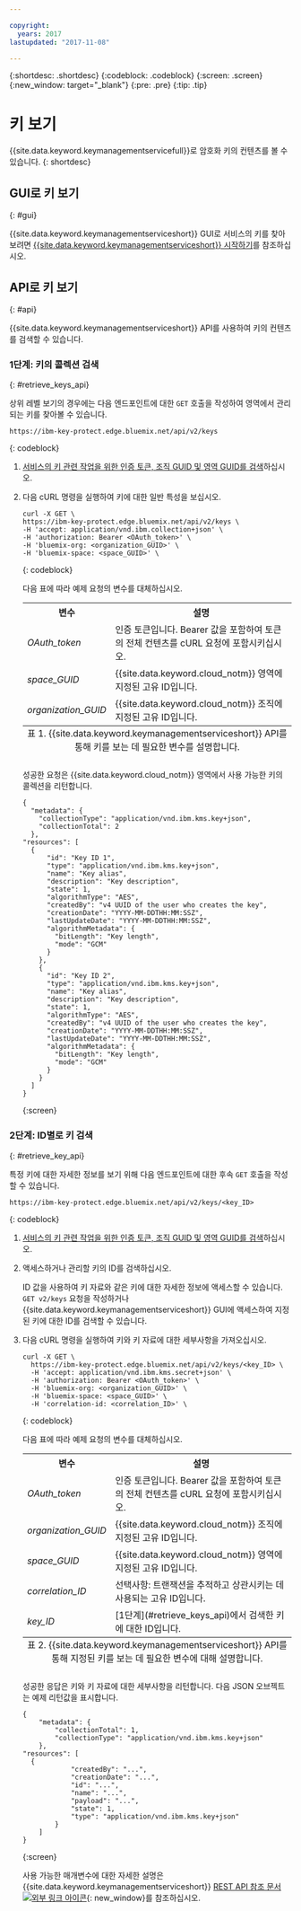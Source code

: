 ```yaml
---

copyright:
  years: 2017
lastupdated: "2017-11-08"

---
```


{:shortdesc: .shortdesc}
{:codeblock: .codeblock}
{:screen: .screen}
{:new_window: target="_blank"}
{:pre: .pre}
{:tip: .tip}

# 키 보기

{{site.data.keyword.keymanagementservicefull}}로 암호화 키의 컨텐츠를 볼 수 있습니다.
{: shortdesc}

## GUI로 키 보기
{: #gui}

{{site.data.keyword.keymanagementserviceshort}} GUI로 서비스의 키를 찾아보려면 [{{site.data.keyword.keymanagementserviceshort}} 시작하기](/docs/services/keymgmt/index.html#managekey)를 참조하십시오.

## API로 키 보기
{: #api}

{{site.data.keyword.keymanagementserviceshort}} API를 사용하여 키의 컨텐츠를 검색할 수 있습니다.

### 1단계: 키의 콜렉션 검색
{: #retrieve_keys_api}

상위 레벨 보기의 경우에는 다음 엔드포인트에 대한 `GET` 호출을 작성하여 영역에서 관리되는 키를 찾아볼 수 있습니다.

```
https://ibm-key-protect.edge.bluemix.net/api/v2/keys
```
{: codeblock}

1. [서비스의 키 관련 작업을 위한 인증 토큰, 조직 GUID 및 영역 GUID를 검색](/docs/services/keymgmt/keyprotect_authentication.html)하십시오.
2. 다음 cURL 명령을 실행하여 키에 대한 일반 특성을 보십시오.

    ```cURL
    curl -X GET \
    https://ibm-key-protect.edge.bluemix.net/api/v2/keys \
    -H 'accept: application/vnd.ibm.collection+json' \
    -H 'authorization: Bearer <OAuth_token>' \
    -H 'bluemix-org: <organization_GUID>' \
    -H 'bluemix-space: <space_GUID>' \
    ```
    {: codeblock}

    다음 표에 따라 예제 요청의 변수를 대체하십시오.
    <table>
      <tr>
        <th>변수</th>
        <th>설명</th>
      </tr>
      <tr>
        <td><em>OAuth_token</em></td>
        <td>인증 토큰입니다. Bearer 값을 포함하여 토큰의 전체 컨텐츠를 cURL 요청에 포함시키십시오.</td>
      </tr>
      <tr>
        <td><em>space_GUID</em></td>
        <td>{{site.data.keyword.cloud_notm}} 영역에 지정된 고유 ID입니다.</td>
      </tr>
      <tr>
        <td><em>organization_GUID</em></td>
        <td>{{site.data.keyword.cloud_notm}} 조직에 지정된 고유 ID입니다.</td>
      </tr>
      <caption style="caption-side:bottom;">표 1. {{site.data.keyword.keymanagementserviceshort}} API를 통해 키를 보는 데 필요한 변수를 설명합니다.</caption>
    </table>

    성공한 요청은 {{site.data.keyword.cloud_notm}} 영역에서 사용 가능한 키의 콜렉션을 리턴합니다.

    ```
    {
      "metadata": {
        "collectionType": "application/vnd.ibm.kms.key+json",
        "collectionTotal": 2
      },
    "resources": [
      {
          "id": "Key ID 1",
          "type": "application/vnd.ibm.kms.key+json",
          "name": "Key alias",
          "description": "Key description",
          "state": 1,
          "algorithmType": "AES",
          "createdBy": "v4 UUID of the user who creates the key",
          "creationDate": "YYYY-MM-DDTHH:MM:SSZ",
          "lastUpdateDate": "YYYY-MM-DDTHH:MM:SSZ",
          "algorithmMetadata": {
            "bitLength": "Key length",
            "mode": "GCM"
          }
        },
        {
          "id": "Key ID 2",
          "type": "application/vnd.ibm.kms.key+json",
          "name": "Key alias",
          "description": "Key description",
          "state": 1,
          "algorithmType": "AES",
          "createdBy": "v4 UUID of the user who creates the key",
          "creationDate": "YYYY-MM-DDTHH:MM:SSZ",
          "lastUpdateDate": "YYYY-MM-DDTHH:MM:SSZ",
          "algorithmMetadata": {
            "bitLength": "Key length",
            "mode": "GCM"
          }
        }
      ]
    }
    ```
    {:screen}

### 2단계: ID별로 키 검색
{: #retrieve_key_api}

특정 키에 대한 자세한 정보를 보기 위해 다음 엔드포인트에 대한 후속 `GET` 호출을 작성할 수 있습니다.

```
https://ibm-key-protect.edge.bluemix.net/api/v2/keys/<key_ID>
```
{: codeblock}

1. [서비스의 키 관련 작업을 위한 인증 토큰, 조직 GUID 및 영역 GUID를 검색](/docs/services/keymgmt/keyprotect_authentication.html)하십시오.
2. 액세스하거나 관리할 키의 ID를 검색하십시오.

    ID 값을 사용하여 키 자료와 같은 키에 대한 자세한 정보에 액세스할 수 있습니다. `GET v2/keys` 요청을 작성하거나 {{site.data.keyword.keymanagementserviceshort}} GUI에 액세스하여 지정된 키에 대한 ID를 검색할 수 있습니다.

3. 다음 cURL 명령을 실행하여 키와 키 자료에 대한 세부사항을 가져오십시오.

    ```cURL
    curl -X GET \
      https://ibm-key-protect.edge.bluemix.net/api/v2/keys/<key_ID> \
      -H 'accept: application/vnd.ibm.kms.secret+json' \
      -H 'authorization: Bearer <OAuth_token>' \
      -H 'bluemix-org: <organization_GUID>' \
      -H 'bluemix-space: <space_GUID>' \
      -H 'correlation-id: <correlation_ID>' \
    ```
    {: codeblock}

    다음 표에 따라 예제 요청의 변수를 대체하십시오.

    <table>
      <tr>
        <th>변수</th>
        <th>설명</th>
      </tr>
      <tr>
        <td><em>OAuth_token</em></td>
        <td>인증 토큰입니다. Bearer 값을 포함하여 토큰의 전체 컨텐츠를 cURL 요청에 포함시키십시오.</td>
      </tr>
      <tr>
        <td><em>organization_GUID</em></td>
        <td>{{site.data.keyword.cloud_notm}} 조직에 지정된 고유 ID입니다.</td>
      </tr>
      <tr>
        <td><em>space_GUID</em></td>
        <td>{{site.data.keyword.cloud_notm}} 영역에 지정된 고유 ID입니다.</td>
      </tr>
      <tr>
        <td><em>correlation_ID</em></td>
        <td>선택사항: 트랜잭션을 추적하고 상관시키는 데 사용되는 고유 ID입니다.</td>
      </tr>
      <tr>
        <td><em>key_ID</em></td>
        <td>[1단계](#retrieve_keys_api)에서 검색한 키에 대한 ID입니다.</td>
      </tr>
      <caption style="caption-side:bottom;">표 2. {{site.data.keyword.keymanagementserviceshort}} API를 통해 지정된 키를 보는 데 필요한 변수에 대해 설명합니다.</caption>
    </table>

    성공한 응답은 키와 키 자료에 대한 세부사항을 리턴합니다. 다음 JSON 오브젝트는 예제 리턴값을 표시합니다.

    ```
    {
        "metadata": {
            "collectionTotal": 1,
            "collectionType": "application/vnd.ibm.kms.key+json"
        },
    "resources": [
      {
                "createdBy": "...",
                "creationDate": "...",
                "id": "...",
                "name": "...",
                "payload": "...",
                "state": 1,
                "type": "application/vnd.ibm.kms.key+json"
            }
        ]
    }
    ```
    {:screen}

    사용 가능한 매개변수에 대한 자세한 설명은 {{site.data.keyword.keymanagementserviceshort}} [REST API 참조 문서 ![외부 링크 아이콘](../../icons/launch-glyph.svg "외부 링크 아이콘")](https://console.ng.bluemix.net/apidocs/639){: new_window}를 참조하십시오.
